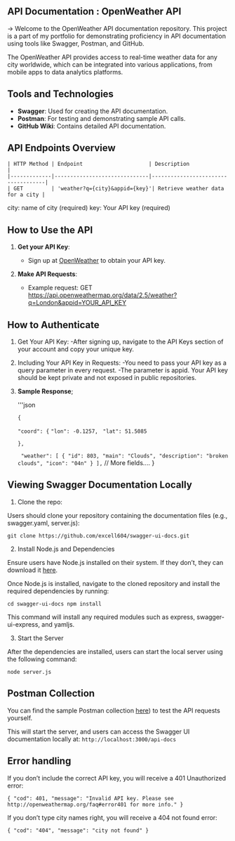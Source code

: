 ## API Documentation : OpenWeather API 
-> Welcome to the OpenWeather API documentation repository. This project is a part of my portfolio for demonstrating proficiency in API documentation using tools
   like Swagger, Postman, and GitHub.

The OpenWeather API provides access to real-time weather data for any city worldwide, which can be integrated into various applications, from mobile apps to data analytics platforms.

## Tools and Technologies
   - **Swagger**: Used for creating the API documentation.
   - **Postman**: For testing and demonstrating sample API calls.
   - **GitHub Wiki**: Contains detailed API documentation.

## API Endpoints Overview
    | HTTP Method | Endpoint                     | Description                        |
    |-------------|------------------------------|------------------------------------|
    | GET         | 'weather?q={city}&appid={key}'| Retrieve weather data for a city |

   city: name of city (required)
   key:  Your API key (required)

## How to Use the API

1. **Get your API Key**:
    - Sign up at [OpenWeather](https://home.openweathermap.org/users/sign_up) to obtain your API key.
  
2. **Make API Requests**:
    - Example request:
    GET https://api.openweathermap.org/data/2.5/weather?q=London&appid=YOUR_API_KEY

## How to Authenticate

1.	Get Your API Key:
	  -After signing up, navigate to the API Keys section of your account and copy your unique key.
2.	Including Your API Key in Requests:
	  -You need to pass your API key as a query parameter in every request.
	  -The parameter is appid.
    Your API key should be kept private and not exposed in public repositories.

3. **Sample Response**;


   '''json

   `{`
   
    `"coord": {`
        `"lon": -0.1257,`
       ` "lat": 51.5085`
   
    `},`
   
   ` "weather": [
        {
            "id": 803,
            "main": "Clouds",
            "description": "broken clouds",
            "icon": "04n"
        }
    ],`
    // More fields....
     }

## Viewing Swagger Documentation Locally
1. Clone the repo:

Users should clone your repository containing the documentation files (e.g., swagger.yaml, server.js):

`git clone https://github.com/excell604/swagger-ui-docs.git`

2. Install Node.js and Dependencies

Ensure users have Node.js installed on their system. If they don’t, they can download it [here](https://nodejs.org/en).

Once Node.js is installed, navigate to the cloned repository and install the required dependencies by running:

`cd swagger-ui-docs
npm install`

This command will install any required modules such as express, swagger-ui-express, and yamljs.


3. Start the Server

After the dependencies are installed, users can start the local server using the following command:

`node server.js`

## Postman Collection

You can find the sample Postman collection [here](https://api.openweathermap.org/data/2.5/weather?q=London&appid=6cb2448603181bcb3ad20d85b05835b1)) to test the API requests yourself.

This will start the server, and users can access the Swagger UI documentation locally at: `http://localhost:3000/api-docs`

## Error handling

If you don’t include the correct API key, you will receive a 401 Unauthorized error:

`{
  "cod": 401,
  "message": "Invalid API key. Please see http://openweathermap.org/faq#error401 for more info."
}`

If you don’t type city names right, you will receive a 404 not found error:

`{
  "cod": "404",
  "message": "city not found"
}`
